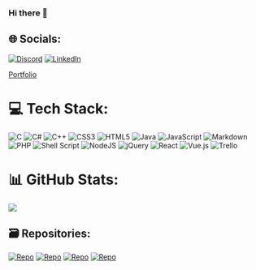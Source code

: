 ### Hi there 👋
<!--
**46Yuu/46Yuu** is a ✨ _special_ ✨ repository because its `README.md` (this file) appears on your GitHub profile.

Here are some ideas to get you started:

- 🔭 I’m currently working on ...
- 🌱 I’m currently learning ...
- 👯 I’m looking to collaborate on ...
- 🤔 I’m looking for help with ...
- 💬 Ask me about ...
- 📫 How to reach me: ...
- 😄 Pronouns: ...
- ⚡ Fun fact: ...
-->

## 🌐 Socials:
[![Discord](https://img.shields.io/badge/Discord-%237289DA.svg?logo=discord&logoColor=white)](https://discord.gg/46yuu) [![LinkedIn](https://img.shields.io/badge/LinkedIn-%230077B5.svg?logo=linkedin&logoColor=white)](https://linkedin.com/in/henri-tran-126699272)

[Portfolio](46yuu.github.io)

# 💻 Tech Stack:
![C](https://img.shields.io/badge/c-%2300599C.svg?style=for-the-badge&logo=c&logoColor=white) ![C#](https://img.shields.io/badge/c%23-%23239120.svg?style=for-the-badge&logo=csharp&logoColor=white) ![C++](https://img.shields.io/badge/c++-%2300599C.svg?style=for-the-badge&logo=c%2B%2B&logoColor=white) ![CSS3](https://img.shields.io/badge/css3-%231572B6.svg?style=for-the-badge&logo=css3&logoColor=white) ![HTML5](https://img.shields.io/badge/html5-%23E34F26.svg?style=for-the-badge&logo=html5&logoColor=white) ![Java](https://img.shields.io/badge/java-%23ED8B00.svg?style=for-the-badge&logo=openjdk&logoColor=white) ![JavaScript](https://img.shields.io/badge/javascript-%23323330.svg?style=for-the-badge&logo=javascript&logoColor=%23F7DF1E) ![Markdown](https://img.shields.io/badge/markdown-%23000000.svg?style=for-the-badge&logo=markdown&logoColor=white) ![PHP](https://img.shields.io/badge/php-%23777BB4.svg?style=for-the-badge&logo=php&logoColor=white) ![Shell Script](https://img.shields.io/badge/shell_script-%23121011.svg?style=for-the-badge&logo=gnu-bash&logoColor=white) ![NodeJS](https://img.shields.io/badge/node.js-6DA55F?style=for-the-badge&logo=node.js&logoColor=white) ![jQuery](https://img.shields.io/badge/jquery-%230769AD.svg?style=for-the-badge&logo=jquery&logoColor=white) ![React](https://img.shields.io/badge/react-%2320232a.svg?style=for-the-badge&logo=react&logoColor=%2361DAFB) ![Vue.js](https://img.shields.io/badge/vue.js-%2335495e.svg?style=for-the-badge&logo=vuedotjs&logoColor=%234FC08D) ![Trello](https://img.shields.io/badge/Trello-%23026AA7.svg?style=for-the-badge&logo=Trello&logoColor=white)
# 📊 GitHub Stats:
![](https://github-readme-stats.vercel.app/api/top-langs/?username=46Yuu&theme=monokai&hide_border=false&include_all_commits=false&count_private=false&layout=compact)

## 🗃️ Repositories:
[![Repo](https://github-readme-stats.vercel.app/api/pin/?username=GamingCampus-AdrienBourgois&repo=verticale-slice-godot-lab&theme=monokai)](https://github.com/GamingCampus-AdrienBourgois/verticale-slice-godot-lab)
[![Repo](https://github-readme-stats.vercel.app/api/pin/?username=DemonXlegenD&repo=chocolato&theme=monokai)](https://github.com/DemonXlegenD/chocolato)
[![Repo](https://github-readme-stats.vercel.app/api/pin/?username=46Yuu&repo=BallGame&theme=monokai)](https://github.com/46Yuu/BallGame)
[![Repo](https://github-readme-stats.vercel.app/api/pin/?username=46Yuu&repo=PokemonConquestLike&theme=monokai)](https://github.com/46Yuu/PokemonConquestLike)



<!-- Proudly created with GPRM ( https://gprm.itsvg.in ) -->
